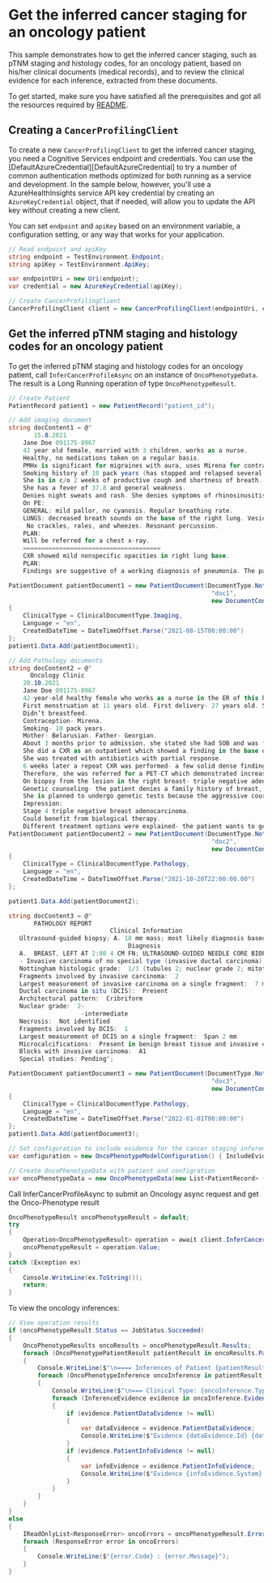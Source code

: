 # Get the inferred cancer staging for an oncology patient
This sample demonstrates how to get the inferred cancer staging, such as pTNM staging and histology codes, for an oncology patient, based on his/her clinical documents (medical records), and to review the clinical evidence for each inference, extracted from these documents.

To get started, make sure you have satisfied all the prerequisites and got all the resources required by [README][README].

## Creating a `CancerProfilingClient`

To create a new `CancerProfilingClient` to get the inferred cancer staging, you need a Cognitive Services endpoint and credentials. You can use the [DefaultAzureCredential][DefaultAzureCredential] to try a number of common authentication methods optimized for both running as a service and development.  In the sample below, however, you'll use a AzureHealthInsights service API key credential by creating an `AzureKeyCredential` object, that if needed, will allow you to update the API key without creating a new client.

You can set `endpoint` and `apiKey` based on an environment variable, a configuration setting, or any way that works for your application.

```C# Snippet:CreateCancerProfilingClientAsync
// Read endpoint and apiKey
string endpoint = TestEnvironment.Endpoint;
string apiKey = TestEnvironment.ApiKey;

var endpointUri = new Uri(endpoint);
var credential = new AzureKeyCredential(apiKey);

// Create CancerProfilingClient
CancerProfilingClient client = new CancerProfilingClient(endpointUri, credential);
```

## Get the inferred pTNM staging and histology codes for an oncology patient

To get the inferred pTNM staging and histology codes for an oncology patient, call `InferCancerProfileAsync` on an instance of `OncoPhenotypeData`.  The result is a Long Running operation of type `OncoPhenotypeResult`.

```C# Snippet:HealthInsightsOncoPhenotypeDataAsync
// Create Patient
PatientRecord patient1 = new PatientRecord("patient_id");

// Add imaging document
string docContent1 = @"
       15.8.2021
    Jane Doe 091175-8967
    42 year old female, married with 3 children, works as a nurse.
    Healthy, no medications taken on a regular basis.
    PMHx is significant for migraines with aura, uses Mirena for contraception.
    Smoking history of 10 pack years (has stopped and relapsed several times).
    She is in c/o 2 weeks of productive cough and shortness of breath.
    She has a fever of 37.8 and general weakness.
    Denies night sweats and rash. She denies symptoms of rhinosinusitis, asthma, and heartburn.
    On PE:
    GENERAL: mild pallor, no cyanosis. Regular breathing rate.
    LUNGS: decreased breath sounds on the base of the right lung. Vesicular breathing.
     No crackles, rales, and wheezes. Resonant percussion.
    PLAN:
    Will be referred for a chest x-ray.
    ======================================
    CXR showed mild nonspecific opacities in right lung base.
    PLAN:
    Findings are suggestive of a working diagnosis of pneumonia. The patient is referred to a follow-up CXR in 2 weeks.";

PatientDocument patientDocument1 = new PatientDocument(DocumentType.Note,
                                                        "doc1",
                                                        new DocumentContent(DocumentContentSourceType.Inline, docContent1))
{
    ClinicalType = ClinicalDocumentType.Imaging,
    Language = "en",
    CreatedDateTime = DateTimeOffset.Parse("2021-08-15T00:00:00")
};
patient1.Data.Add(patientDocument1);

// Add Pathology documents
string docContent2 = @"
      Oncology Clinic
    20.10.2021
    Jane Doe 091175-8967
    42-year-old healthy female who works as a nurse in the ER of this hospital.
    First menstruation at 11 years old. First delivery- 27 years old. She has 3 children.
    Didn’t breastfeed.
    Contraception- Mirena.
    Smoking- 10 pack years.
    Mother- Belarusian. Father- Georgian.
    About 3 months prior to admission, she stated she had SOB and was febrile.
    She did a CXR as an outpatient which showed a finding in the base of the right lung- possibly an infiltrate.
    She was treated with antibiotics with partial response.
    6 weeks later a repeat CXR was performed- a few solid dense findings in the right lung.
    Therefore, she was referred for a PET-CT which demonstrated increased uptake in the right breast, lymph nodes on the right a few areas in the lungs and liver.
    On biopsy from the lesion in the right breast- triple negative adenocarcinoma. Genetic testing has not been done thus far.
    Genetic counseling- the patient denies a family history of breast, ovary, uterus, and prostate cancer. Her mother has chronic lymphocytic leukemia (CLL).
    She is planned to undergo genetic tests because the aggressive course of the disease, and her young age.
    Impression:
    Stage 4 triple negative breast adenocarcinoma.
    Could benefit from biological therapy.
    Different treatment options were explained- the patient wants to get a second opinion.";
PatientDocument patientDocument2 = new PatientDocument(DocumentType.Note,
                                                        "doc2",
                                                        new DocumentContent(DocumentContentSourceType.Inline, docContent2))
{
    ClinicalType = ClinicalDocumentType.Pathology,
    Language = "en",
    CreatedDateTime = DateTimeOffset.Parse("2021-10-20T22:00:00.00")
};

patient1.Data.Add(patientDocument2);

string docContent3 = @"
       PATHOLOGY REPORT
                            Clinical Information
   Ultrasound-guided biopsy; A. 18 mm mass; most likely diagnosis based on imaging:  IDC
                                 Diagnosis
   A.  BREAST, LEFT AT 2:00 4 CM FN; ULTRASOUND-GUIDED NEEDLE CORE BIOPSIES:
   - Invasive carcinoma of no special type (invasive ductal carcinoma), grade 1
   Nottingham histologic grade:  1/3 (tubules 2; nuclear grade 2; mitotic rate 1; total score;  5/9)
   Fragments involved by invasive carcinoma:  2
   Largest measurement of invasive carcinoma on a single fragment:  7 mm
   Ductal carcinoma in situ (DCIS):  Present
   Architectural pattern:  Cribriform
   Nuclear grade:  2-
                    -intermediate
   Necrosis:  Not identified
   Fragments involved by DCIS:  1
   Largest measurement of DCIS on a single fragment:  Span 2 mm
   Microcalcifications:  Present in benign breast tissue and invasive carcinoma
   Blocks with invasive carcinoma:  A1
   Special studies: Pending";

PatientDocument patientDocument3 = new PatientDocument(DocumentType.Note,
                                                        "doc3",
                                                        new DocumentContent(DocumentContentSourceType.Inline, docContent3))
{
    ClinicalType = ClinicalDocumentType.Pathology,
    Language = "en",
    CreatedDateTime = DateTimeOffset.Parse("2022-01-01T00:00:00")
};
patient1.Data.Add(patientDocument3);

// Set configuration to include evidence for the cancer staging inferences
var configuration = new OncoPhenotypeModelConfiguration() { IncludeEvidence = true, CheckForCancerCase = true };

// Create OncoPhenotypeData with patient and configration
var oncoPhenotypeData = new OncoPhenotypeData(new List<PatientRecord> { patient1 }) { Configuration = configuration };
```

Call InferCancerProfileAsync to submit an Oncology async request and get the Onco-Phenotype result


```C# Snippet:HealthInsightsCancerProfilingClientInferCancerProfileAsync
OncoPhenotypeResult oncoPhenotypeResult = default;
try
{
    Operation<OncoPhenotypeResult> operation = await client.InferCancerProfileAsync(WaitUntil.Completed, oncoPhenotypeData);
    oncoPhenotypeResult = operation.Value;
}
catch (Exception ex)
{
    Console.WriteLine(ex.ToString());
    return;
}
```

To view the oncology inferences:

```C# Snippet:HealthInsightsCancerProfilingInferCancerProfileAsyncViewResults
// View operation results
if (oncoPhenotypeResult.Status == JobStatus.Succeeded)
{
    OncoPhenotypeResults oncoResults = oncoPhenotypeResult.Results;
    foreach (OncoPhenotypePatientResult patientResult in oncoResults.Patients)
    {
        Console.WriteLine($"\n==== Inferences of Patient {patientResult.Id} ====");
        foreach (OncoPhenotypeInference oncoInference in patientResult.Inferences)
        {
            Console.WriteLine($"\n=== Clinical Type: {oncoInference.Type.ToString()}  Value: {oncoInference.Value}   ConfidenceScore: {oncoInference.ConfidenceScore} ===");
            foreach (InferenceEvidence evidence in oncoInference.Evidence)
            {
                if (evidence.PatientDataEvidence != null)
                {
                    var dataEvidence = evidence.PatientDataEvidence;
                    Console.WriteLine($"Evidence {dataEvidence.Id} {dataEvidence.Offset} {dataEvidence.Length} {dataEvidence.Text}");
                }
                if (evidence.PatientInfoEvidence != null)
                {
                    var infoEvidence = evidence.PatientInfoEvidence;
                    Console.WriteLine($"Evidence {infoEvidence.System} {infoEvidence.Code} {infoEvidence.Name} {infoEvidence.Value}");
                }
            }
        }
    }
}
else
{
    IReadOnlyList<ResponseError> oncoErrors = oncoPhenotypeResult.Errors;
    foreach (ResponseError error in oncoErrors)
    {
        Console.WriteLine($"{error.Code} : {error.Message}");
    }
}
```


<!-- Links -->
[README]:https://github.com/Azure/azure-sdk-for-net/blob/main/sdk/healthinsights/Azure.Health.Insights.CancerProfiling/README.md
